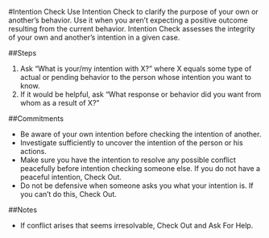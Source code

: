 #Intention Check
Use Intention Check to clarify the purpose of your own or another’s behavior. Use it when you aren’t expecting a positive outcome resulting from the current behavior. Intention Check assesses the integrity of your own and another’s intention in a given case.

##Steps
1. Ask “What is your/my intention with X?” where X equals some type of actual or pending behavior to the person whose intention you want to know.
2. If it would be helpful, ask “What response or behavior did you want from whom as a result of X?”

##Commitments
* Be aware of your own intention before checking the intention of another.
* Investigate sufficiently to uncover the intention of the person or his actions.
* Make sure you have the intention to resolve any possible conflict peacefully before intention
checking someone else. If you do not have a peaceful intention, Check Out.
* Do not be defensive when someone asks you what your intention is. If you can’t do this, Check
Out.

##Notes
* If conflict arises that seems irresolvable, Check Out and Ask For Help.